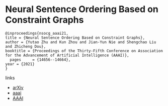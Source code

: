 # Neural Sentence Ordering Based on Constraint Graphs

```
@inproceedings{nsocg_aaai21,
title = {Neural Sentence Ordering Based on Constraint Graphs},
author = {Yutao Zhu and Kun Zhou and Jian-Yun Nie and Shengchao Liu and Zhicheng Dou},
booktitle = {Proceedings of the Thirty-Fifth Conference on Association for the Advancement of Artificial Intelligence (AAAI)},
  pages	    = {14656--14664},
year = {2021}
}
```

links
- [arXiv](https://arxiv.org/abs/2101.11178)
- [aaai](https://www.aaai.org/AAAI21Papers/AAAI-1471.ZhuY.pdf)
- [AAAI](https://ojs.aaai.org/index.php/AAAI/article/view/17722)